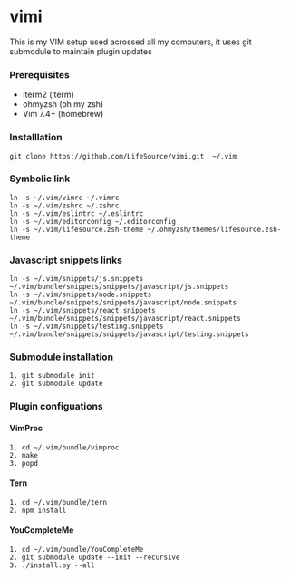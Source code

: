 # vimi
This is my VIM setup used acrossed all my computers, it uses git submodule to maintain plugin updates

### Prerequisites

- iterm2   (iterm)
- ohmyzsh  (oh my zsh)
- Vim 7.4+ (homebrew)

### Installlation

```
git clone https://github.com/LifeSource/vimi.git  ~/.vim
```

### Symbolic link

```
ln -s ~/.vim/vimrc ~/.vimrc
ln -s ~/.vim/zshrc ~/.zshrc
ln -s ~/.vim/eslintrc ~/.eslintrc
ln -s ~/.vim/editorconfig ~/.editorconfig
ln -s ~/.vim/lifesource.zsh-theme ~/.ohmyzsh/themes/lifesource.zsh-theme
```

### Javascript snippets links
```
ln -s ~/.vim/snippets/js.snippets ~/.vim/bundle/snippets/snippets/javascript/js.snippets
ln -s ~/.vim/snippets/node.snippets ~/.vim/bundle/snippets/snippets/javascript/node.snippets
ln -s ~/.vim/snippets/react.snippets ~/.vim/bundle/snippets/snippets/javascript/react.snippets
ln -s ~/.vim/snippets/testing.snippets ~/.vim/bundle/snippets/snippets/javascript/testing.snippets
```

### Submodule installation
```
1. git submodule init
2. git submodule update
```

### Plugin configuations

#### VimProc
```
1. cd ~/.vim/bundle/vimproc
2. make
3. popd
```

#### Tern
```
1. cd ~/.vim/bundle/tern
2. npm install
```

#### YouCompleteMe
```
1. cd ~/.vim/bundle/YouCompleteMe
2. git submodule update --init --recursive
3. ./install.py --all
```

